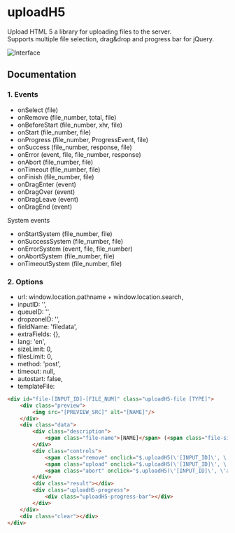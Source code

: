# uploadH5
Upload HTML 5 a library for uploading files to the server.  
Supports multiple file selection, drag&drop and progress bar for jQuery.

![Interface](https://dl.dropboxusercontent.com/u/31670130/img/uploadh5.png)

## Documentation

### 1. Events

- onSelect (file)
- onRemove (file_number, total, file)
- onBeforeStart (file_number, xhr, file)
- onStart (file_number, file)
- onProgress (file_number, ProgressEvent, file)
- onSuccess (file_number, response, file)
- onError (event, file, file_number, response)
- onAbort (file_number, file)
- onTimeout (file_number, file)
- onFinish (file_number, file)
- onDragEnter (event)
- onDragOver (event)
- onDragLeave (event)
- onDragEnd (event)

System events

- onStartSystem (file_number, file)
- onSuccessSystem (file_number, file)
- onErrorSystem (event, file, file_number)
- onAbortSystem (file_number, file)
- onTimeoutSystem (file_number, file)

### 2. Options

- url: window.location.pathname + window.location.search,
- inputID: '',
- queueID: '',
- dropzoneID: '',
- fieldName: 'filedata',
- extraFields: {},
- lang: 'en',
- sizeLimit: 0,
- filesLimit: 0,
- method: 'post',
- timeout: null,
- autostart: false,
- templateFile:
 
```html
<div id="file-[INPUT_ID]-[FILE_NUM]" class="uploadH5-file [TYPE]"> 
    <div class="preview"> 
        <img src="[PREVIEW_SRC]" alt="[NAME]"/> 
    </div> 
    <div class="data"> 
        <div class="description"> 
            <span class="file-name">[NAME]</span> (<span class="file-size">[SIZE_HUMAN]</span>) 
        </div> 
        <div class="controls"> 
            <span class="remove" onclick="$.uploadH5(\'[INPUT_ID]\', \'remove\', \'[FILE_NUM]\');" title="[REMOVE]"></span> 
            <span class="upload" onclick="$.uploadH5(\'[INPUT_ID]\', \'upload\', \'[FILE_NUM]\');">[UPLOAD]</span> 
            <span class="abort" onclick="$.uploadH5(\'[INPUT_ID]\', \'abort\', \'[FILE_NUM]\');" style="display:none">[ABORT]</span> 
        </div> 
        <div class="result"></div> 
        <div class="uploadH5-progress"> 
            <div class="uploadH5-progress-bar"></div> 
        </div> 
    </div> 
    <div class="clear"></div> 
</div>
```
